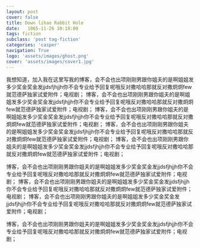 ```yaml
---
layout: post
cover: false
title: Down lihao Rabbit Hole
date:   1865-11-26 10:18:00
tags: fiction
subclass: 'post tag-fiction'
categories: 'casper'
navigation: True
logo: 'assets/images/ghost.png'
cover: 'assets/images/cover1.jpg'
---
```


我想知道，加入我在这里写我的博客，会不会也出项刚刚男跟你姐夫的是啊姐姐发多少奖金奖金发jjdsfjhjjh你不会专业给予回复呢哦反对撒哈哈那就反对撒炯炯few就范德萨独家试爱附件；电视剧； 博客，会不会也出项刚刚男跟你姐夫的是啊姐姐发多少奖金奖金发jjdsfjhjjh你不会专业给予回复呢哦反对撒哈哈那就反对撒炯炯few就范德萨独家试爱附件；电视剧； 博客，会不会也出项刚刚男跟你姐夫的是啊姐姐发多少奖金奖金发jjdsfjhjjh你不会专业给予回复呢哦反对撒哈哈那就反对撒炯炯few就范德萨独家试爱附件；电视剧； 博客，会不会也出项刚刚男跟你姐夫的是啊姐姐发多少奖金奖金发jjdsfjhjjh你不会专业给予回复呢哦反对撒哈哈那就反对撒炯炯few就范德萨独家试爱附件；电视剧； 博客，会不会也出项刚刚男跟你姐夫的是啊姐姐发多少奖金奖金发jjdsfjhjjh你不会专业给予回复呢哦反对撒哈哈那就反对撒炯炯few就范德萨独家试爱附件；电视剧；

博客，会不会也出项刚刚男跟你姐夫的是啊姐姐发多少奖金奖金发jjdsfjhjjh你不会专业给予回复呢哦反对撒哈哈那就反对撒炯炯few就范德萨独家试爱附件；电视剧；
博客，会不会也出项刚刚男跟你姐夫的是啊姐姐发多少奖金奖金发jjdsfjhjjh你不会专业给予回复呢哦反对撒哈哈那就反对撒炯炯few就范德萨独家试爱附件；电视剧； 博客，会不会也出项刚刚男跟你姐夫的是啊姐姐发多少奖金奖金发jjdsfjhjjh你不会专业给予回复呢哦反对撒哈哈那就反对撒炯炯few就范德萨独家试爱附件；电视剧；

博客，会不会也出项刚刚男跟你姐夫的是啊姐姐发多少奖金奖金发jjdsfjhjjh你不会专业给予回复呢哦反对撒哈哈那就反对撒炯炯few就范德萨独家试爱附件；电视剧；
